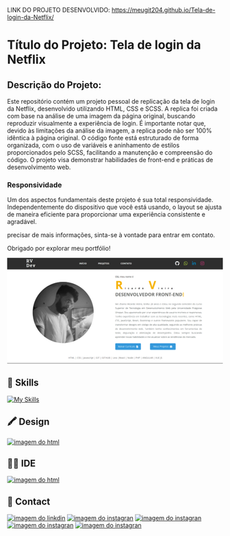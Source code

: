 LINK DO PROJETO DESENVOLVIDO: https://meugit204.github.io/Tela-de-login-da-Netflix/

# Título do Projeto: Tela de login da Netflix

## Descrição do Projeto:
Este repositório contém um projeto pessoal de replicação da tela de login da Netflix, desenvolvido utilizando HTML, CSS e SCSS. A replica foi criada com base na análise de uma imagem da página original, buscando reproduzir visualmente a experiência de login. É importante notar que, devido às limitações da análise da imagem, a replica pode não ser 100% idêntica à página original. O código fonte está estruturado de forma organizada, com o uso de variáveis e aninhamento de estilos proporcionados pelo SCSS, facilitando a manutenção e compreensão do código. O projeto visa demonstrar habilidades de front-end e práticas de desenvolvimento web.

### Responsividade
Um dos aspectos fundamentais deste projeto é sua total responsividade. Independentemente do dispositivo que você está usando, o layout se ajusta de maneira eficiente para proporcionar uma experiência consistente e agradável.

precisar de mais informações, sinta-se à vontade para entrar em contato.

Obrigado por explorar meu portfólio!

![Texto Alternativo](https://github.com/meugit204/imagens/blob/09a1a4ff6f7069fe22ee5ded9b25bd69e3011f10/meu-portifolio.png)
 
## 🚀 Skills

[![My Skills](https://skillicons.dev/icons?i=js,html,css,git)](https://skillicons.dev)

## 🖍 Design

[![imagem do html](https://img.shields.io/badge/Figma-F24E1E?style=for-the-badge&logo=figma&logoColor=white)](#)

## 👩‍💻 IDE

[![imagem do html](https://img.shields.io/badge/Visual_Studio_Code-0078D4?style=for-the-badge&logo=visual%20studio%20code&logoColor=white)](#)

## 📱 Contact

[![imagem do linkdin](https://img.shields.io/badge/LinkedIn-0077B5?style=for-the-badge&logo=linkedin&logoColor=white)](https://www.linkedin.com/in/ricardo-vieira-dev/)
[![imagem do instagran](https://img.shields.io/badge/Instagram-E4405F?style=for-the-badge&logo=instagram&logoColor=white)](https://www.instagram.com/kadu_vieira_rv/)
[![imagem do instagran](https://img.shields.io/badge/Gmail-D14836?style=for-the-badge&logo=gmail&logoColor=white)](<mailto:ricardo.dev.of@gmail.com>)
[![imagem do instagran](https://img.shields.io/badge/WhatsApp-25D366?style=for-the-badge&logo=whatsapp&logoColor=white)](https://wa.me/5598984178259)
[![imagem do instagran](https://img.shields.io/badge/website-000000?style=for-the-badge&logo=About.me&logoColor=white)](#)
